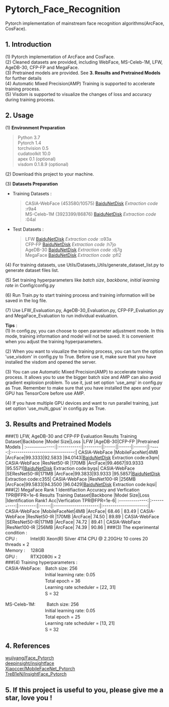 # Pytorch_Face_Recognition  
Pytorch implementation of mainstream face recognition algorithms(ArcFace, CosFace).
## 1. Introduction  
(1) Pytorch implementation of ArcFace and CosFace.  
(2) Cleaned datasets are provided, including WebFace, MS-Celeb-1M, LFW, AgeDB-30, CFP-FP and MegaFace.  
(3) Pretrained models are provided. See **3. Results and Pretrained Models** for further details  
(4) Automatic Mixed Precision(AMP) Training is supported to accelerate training process.  
(5) Visdom is supported to visualize the changes of loss and accuracy during training process.
## 2. Usage 
(1) **Environment Preparation**   
 > Python 3.7  
 > Pytorch 1.4  
 > torchvision 0.5  
 > cudatoolkit 10.0  
 > apex 0.1 (optional)    
 > visdom 0.1.8.9 (optional)  
 
(2) Download this project to your machine.
  
(3) **Datasets Preparation**  
* Training Datasets :   
    > CASIA-WebFace (453580/10575) [BaiduNetDisk](https://pan.baidu.com/s/1V0679yun1JYYxRmzqiNjdw) *Extraction code* :r9a4   
    MS-Celeb-1M (3923399/86876)  [BaiduNetDisk](https://pan.baidu.com/s/1n7G3TCKZBaGizQYMoStdsw) *Extraction code* :04al  
* Test Datasets :  
    > LFW [BaiduNetDisk](https://pan.baidu.com/s/1NiWIj552t-yHD0KPBCWz2g) *Extraction code* :o93a   
    CFP-FP [BaiduNetDisk](https://pan.baidu.com/s/1-uJTJsJrWXgSS4PvvF3b8g) *Extraction code* :h7jo    
    AgeDB-30 [BaiduNetDisk](https://pan.baidu.com/s/1Qitk-M4h8wp9T2j2uceDgQ) *Extraction code* :dj7g     
    MegaFace [BaiduNetDisk](https://pan.baidu.com/s/1fHgY83E3jobskr-pGA8KYw) *Extraction code* :pfl2
    
(4) For training datasets, use Utils/Datasets_Utils/generate_dataset_list.py to generate dataset files list.
   
(5) Set training hyperparameters like *batch size*, *backbone*, *initial learning rate* in Config/config.py
  
(6) Run Train.py to start training process and training information will be saved in the log file.

(7) Use LFW_Evaluation.py, AgeDB-30_Evaluation.py, CFP-FP_Evaluation.py and MegaFace_Evaluation to run individual evaluation.
  
**Tips** :   
(1) In config.py, you can choose to open parameter adjustment mode. In this mode, training information and model will 
not be saved. It is convenient when you adjust the training hyperparameters.  

(2) When you want to visualize the training process, you can turn the option 'use_visdom' in config.py to True. Before use
it, make sure that you have installed the visdom and opened the server.  

(3) You can use Automatic Mixed Precision(AMP) to accelerate training process. It allows you to use the bigger batch size and
AMP can also avoid gradient explosion problem. To use it, just set option 'use_amp' in config.py as True. Remember to make sure
that you have installed the apex and your GPU has TensorCore before use AMP.  

(4) If you have multiple GPU devices and want to run parallel training, just set option 'use_multi_gpus' in config.py as True.

## 3. Results and Pretrained Models
###(1) LFW, AgeDB-30 and CFP-FP Evaluation Results
Training Dataset|Backbone     |Model Size|Loss   |LFW    |AgeDB-30|CFP-FP |Pretrained Models                |
:--------------:|:-----------:|:--------:|:-----:|:------|:------:|:-----:|:-------------------------------:|
CASIA-WebFace   |MobileFaceNet|4MB       |ArcFace|99.3333|92.5833 |94.0143|[BaiduNetDisk](https://pan.baidu.com/s/1wU7F8w-jYgJpjbZGFaJJtA) Extraction code:e3qm|
CASIA-WebFace   |ResNet50-IR  |170MB     |ArcFace|99.4667|93.9333 |95.5571|[BaiduNetDisk](https://pan.baidu.com/s/1H6vgckjqqAer9Rp2pHU_cQ) Extraction code:byqs|
CASIA-WebFace   |SEResNet50-IR|171MB     |ArcFace|99.3833|93.9333 |95.5857|[BaiduNetDisk](https://pan.baidu.com/s/19YoVDVB_N6MPR6VGI6tyQg) Extraction code:c355|
CASIA-WebFace   |ResNet100-IR |256MB     |ArcFace|99.5833|94.3500 |96.0429|[BaiduNetDisk](https://pan.baidu.com/s/14NoOJjKZar9JUp6fjruB_A) Extraction code:kqsi|
###(2) MegaFace Rank 1 Identifiaction Accuracy and Verfication TPR@FPR=1e-6 Results
Training Dataset|Backbone     |Model Size|Loss   |Identification Rank1 Acc|Verfication TPR@FPR=1e-6|
:--------------:|:-----------:|:--------:|:-----:|:----------------------:|:----------------------:|
CASIA-WebFace   |MobileFaceNet|4MB       |ArcFace|   68.46                |   83.49                |
CASIA-WebFace   |ResNet50-IR  |170MB     |ArcFace|   74.50                |   89.89                |
CASIA-WebFace   |SEResNet50-IR|171MB     |ArcFace|   74.72                |   89.41                |
CASIA-WebFace   |ResNet100-IR |256MB     |ArcFace|   74.39                |   90.86                | 
###(3) The experimental condition :  
CPU :　　　Intel(R) Xeon(R) Silver 4114 CPU @ 2.20GHz 10 cores 20 threads × 2  
Memory : 　128GB  
GPU :　　　RTX2080ti × 2  
###(4) Training hyperparameters :  
CASIA-WebFace:　Batch size: 256  
　　　　　　　　　Initial learning rate: 0.05  
　　　　　　　　　Total epoch = 36  
　　　　　　　　　Learning rate scheduler = [22, 31]  
　　　　　　　　　S = 32  

MS-Celeb-1M: 　　 Batch size: 256  
　　　　　　　　　Initial learning rate: 0.05  
 　　　　　　　　　Total epoch = 25  
 　　　　　　　　　Learning rate scheduler = [13, 21]  
 　　　　　　　　　S = 32
## 4. References
[wujiyang/Face_Pytorch](https://github.com/wujiyang/Face_Pytorch)  
[deepinsight/insightface](https://github.com/deepinsight/insightface)   
[Xiaoccer/MobileFaceNet_Pytorch](https://github.com/Xiaoccer/MobileFaceNet_Pytorch)  
[TreB1eN/InsightFace_Pytorch](https://github.com/TreB1eN/InsightFace_Pytorch)  
## 5. If this project is useful to you, please give me a star, love you !

